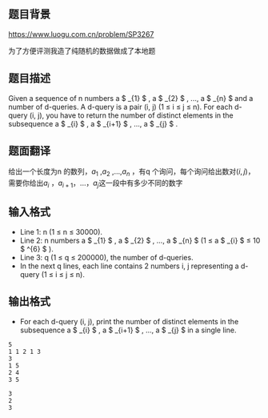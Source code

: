 ## 题目背景

<https://www.luogu.com.cn/problem/SP3267>

为了方便评测我造了纯随机的数据做成了本地题

## 题目描述

Given a sequence of n numbers a $ _{1} $ , a $ _{2} $ , ..., a $ _{n} $ and a number of d-queries. A d-query is a pair (i, j) (1 ≤ i ≤ j ≤ n). For each d-query (i, j), you have to return the number of distinct elements in the subsequence a $ _{i} $ , a $ _{i+1} $ , ..., a $ _{j} $ .


## 题面翻译

给出一个长度为n 的数列，$a_{1}$​ ,$a_{2}$​ ,...,$a_{n}$ ，有q 个询问，每个询问给出数对$(i,j)$，需要你给出$a_{i}$​ ，$a_{i+1}$​ ，...，$a_{j}$​ 这一段中有多少不同的数字

## 输入格式

- Line 1: n (1 ≤ n ≤ 30000).
- Line 2: n numbers a $ _{1} $ , a $ _{2} $ , ..., a $ _{n} $ (1 ≤ a $ _{i} $ ≤ 10 $ ^{6} $ ).
- Line 3: q (1 ≤ q ≤ 200000), the number of d-queries.
- In the next q lines, each line contains 2 numbers i, j representing a d-query (1 ≤ i ≤ j ≤ n).

## 输出格式

- For each d-query (i, j), print the number of distinct elements in the subsequence a $ _{i} $ , a $ _{i+1} $ , ..., a $ _{j} $ in a single line.

```input1
5
1 1 2 1 3
3
1 5
2 4
3 5
```

```output1
3
2
3
```